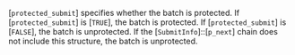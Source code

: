 [`protected_submit`] specifies whether the batch is protected.
If [`protected_submit`] is [`TRUE`], the batch is protected.
If [`protected_submit`] is [`FALSE`], the batch is unprotected.
If the [`SubmitInfo`]::[`p_next`] chain does not include this
structure, the batch is unprotected.